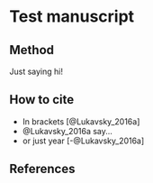 ﻿# Test manuscript

## Method

Just saying hi!

## How to cite

- In brackets [@Lukavsky_2016a]
- @Lukavsky_2016a say...
- or just year [-@Lukavsky_2016a]

## References


